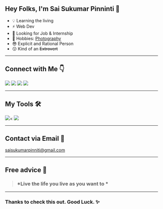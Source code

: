 ## Hey Folks, I'm Sai Sukumar Pinninti 👋

* 💡 Learning the living
* ⚡ Web Dev 
* 👀 Looking for Job & Internship
* 🚀 Hobbies: [Photography ](https://instagram.com/unspoken_shutter)
* 😎 Explicit and Rational Person
* 😗 Kind of an ~~Extrovert~~
---

## Connect with Me 👇
[<img src="https://img.icons8.com/color/45/000000/twitter.png"/>](https://twitter.com/vrsmps)
[<img src="https://img.icons8.com/color/45/000000/linkedin.png"/>](https://www.linkedin.com/in/pinninti-sai-sukumar/)
[<img src="https://img.icons8.com/ios/50/000000/domain.png"/>](https://saisukumarpinninti.github.io/resume/)
[<img src="https://img.icons8.com/color/45/000000/instagram-new.png"/>](https://instagram.com/unspoken_shutter)

---
## My Tools 🛠
<img src="https://img.icons8.com/color/48/000000/javascript--v1.png"/><
<img src="https://img.icons8.com/color/48/26e07f/git.png"/>



---
## Contact via Email 📧
saisukumarpinniti@gmail.com

---
## Free advice 🙂

> ### *Live the life you live as you want to *

---
### Thanks to check this out. Good Luck. ✨
